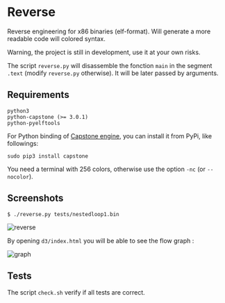 Reverse
=======

Reverse engineering for x86 binaries (elf-format). Will generate a more
readable code will colored syntax.

Warning, the project is still in development, use it at your own risks.

The script `reverse.py` will disassemble the fonction `main` in the segment
`.text` (modify `reverse.py` otherwise). It will be later passed by arguments.

## Requirements

    python3
    python-capstone (>= 3.0.1)
    python-pyelftools

For Python binding of [Capstone engine](http://www.capstone-engine.org), you can install it from PyPi, like followings: 

    sudo pip3 install capstone

You need a terminal with 256 colors, otherwise use the option `-nc`
(or `--nocolor`).


## Screenshots

    $ ./reverse.py tests/nestedloop1.bin

![reverse](http://hippersoft.fr/projects/rev.jpg)


By opening `d3/index.html` you will be able to see the flow graph :

![graph](http://hippersoft.fr/projects/graph.jpg)


## Tests

The script `check.sh`  verify if all tests are correct.

